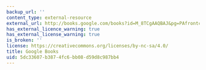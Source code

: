 ```yaml
---
backup_url: ''
content_type: external-resource
external_url: http://books.google.com/books?id=M_8TCgAAQBAJ&pg=PAfrontcover
has_external_licence_warning: true
has_external_license_warning: true
is_broken: ''
license: https://creativecommons.org/licenses/by-nc-sa/4.0/
title: Google Books
uid: 5dc33607-b387-4fc6-bb08-d59d8c987bb4
---
```

